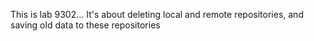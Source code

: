 This is lab 9302...
It's about deleting local and remote repositories, and saving old data to these repositories
